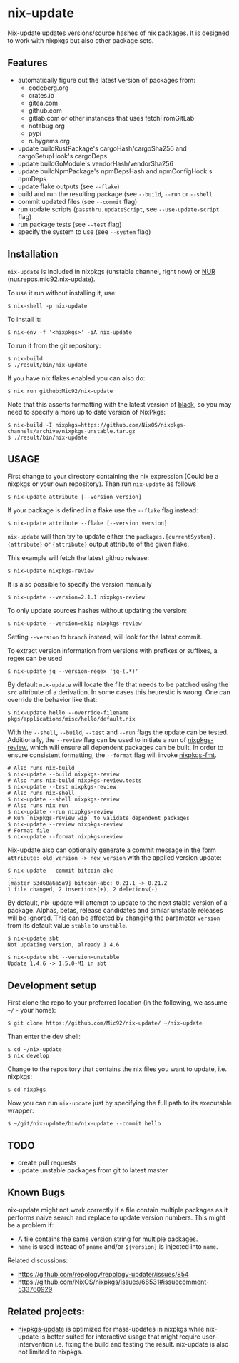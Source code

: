 # nix-update

Nix-update updates versions/source hashes of nix packages. It is
designed to work with nixpkgs but also other package sets.

## Features

-   automatically figure out the latest version of packages from:
    -   codeberg.org
    -   crates.io
    -   gitea.com
    -   github.com
    -   gitlab.com or other instances that uses fetchFromGitLab
    -   notabug.org
    -   pypi
    -   rubygems.org
-   update buildRustPackage's cargoHash/cargoSha256 and cargoSetupHook's cargoDeps
-   update buildGoModule's vendorHash/vendorSha256
-   update buildNpmPackage's npmDepsHash and npmConfigHook's npmDeps
-   update flake outputs (see `--flake`)
-   build and run the resulting package (see `--build`,
    `--run` or `--shell`
-   commit updated files (see `--commit` flag)
-   run update scripts (`passthru.updateScript`, see `--use-update-script` flag)
-   run package tests (see `--test` flag)
-   specify the system to use (see `--system` flag)

## Installation

`nix-update` is included in nixpkgs (unstable channel, right
now) or [NUR](https://github.com/nix-community/NUR)
(nur.repos.mic92.nix-update).

To use it run without installing it, use:

```console
$ nix-shell -p nix-update
```

To install it:

```console
$ nix-env -f '<nixpkgs>' -iA nix-update
```

To run it from the git repository:

```console
$ nix-build
$ ./result/bin/nix-update
```

If you have nix flakes enabled you can also do:

```console
$ nix run github:Mic92/nix-update
```

Note that this asserts formatting with the latest version of
[black](https://github.com/psf/black), so you may need to specify a more
up to date version of NixPkgs:

```console
$ nix-build -I nixpkgs=https://github.com/NixOS/nixpkgs-channels/archive/nixpkgs-unstable.tar.gz
$ ./result/bin/nix-update
```

## USAGE

First change to your directory containing the nix expression (Could be a
nixpkgs or your own repository). Than run `nix-update` as follows

```console
$ nix-update attribute [--version version]
```

If your package is defined in a flake use the `--flake` flag instead:

```console
$ nix-update attribute --flake [--version version]
```

`nix-update` will than try to update either the
`packages.{currentSystem}.{attribute}` or `{attribute}` output attribute of the
given flake.

This example will fetch the latest github release:

```console
$ nix-update nixpkgs-review
```

It is also possible to specify the version manually

```console
$ nix-update --version=2.1.1 nixpkgs-review
```

To only update sources hashes without updating the version:

```console
$ nix-update --version=skip nixpkgs-review
```

Setting `--version` to `branch` instead, will look for the latest commit.

To extract version information from versions with prefixes or suffixes,
a regex can be used

```console
$ nix-update jq --version-regex 'jq-(.*)'
```

By default `nix-update` will locate the file that needs to be patched using the `src` attribute of a derivation.
In some cases this heurestic is wrong. One can override the behavior like that:

``` console
$ nix-update hello --override-filename pkgs/applications/misc/hello/default.nix
```

With the `--shell`, `--build`, `--test` and `--run` flags the update can be
tested. Additionally, the `--review` flag can be used to
initiate a run of [nixpkgs-review](https://github.com/Mic92/nixpkgs-review), which will ensure all
dependent packages can be built. In order to ensure consistent
formatting, the `--format` flag will invoke
[nixpkgs-fmt](<https://github.com/nix-community/nixpkgs-fmt>).

```console
# Also runs nix-build
$ nix-update --build nixpkgs-review
# Also runs nix-build nixpkgs-review.tests
$ nix-update --test nixpkgs-review
# Also runs nix-shell
$ nix-update --shell nixpkgs-review
# Also runs nix run
$ nix-update --run nixpkgs-review
# Run `nixpkgs-review wip` to validate dependent packages
$ nix-update --review nixpkgs-review
# Format file
$ nix-update --format nixpkgs-review
```

Nix-update also can optionally generate a commit message in the form
`attribute: old_version -> new_version` with the applied
version update:

```console
$ nix-update --commit bitcoin-abc
...
[master 53d68a6a5a9] bitcoin-abc: 0.21.1 -> 0.21.2
1 file changed, 2 insertions(+), 2 deletions(-)
```

By default, nix-update will attempt to update to the next stable version
of a package. Alphas, betas, release candidates and similar unstable
releases will be ignored. This can be affected by changing the parameter
`version` from its default value `stable` to `unstable`.

```console
$ nix-update sbt
Not updating version, already 1.4.6

$ nix-update sbt --version=unstable
Update 1.4.6 -> 1.5.0-M1 in sbt
```

## Development setup

First clone the repo to your preferred location (in the following, we assume `~/` - your home):

```console
$ git clone https://github.com/Mic92/nix-update/ ~/nix-update
```

Than enter the dev shell:

```console
$ cd ~/nix-update
$ nix develop
```

Change to the repository that contains the nix files you want to update, i.e. nixpkgs:

```console
$ cd nixpkgs
```

Now you can run `nix-update` just by specifying the full path to its executable wrapper:

```console
$ ~/git/nix-update/bin/nix-update --commit hello
```

## TODO

-   create pull requests
-   update unstable packages from git to latest master

## Known Bugs

nix-update might not work correctly if a file contain multiple packages
as it performs naive search and replace to update version numbers. This
might be a problem if:

-   A file contains the same version string for multiple packages.
-   `name` is used instead of `pname` and/or `${version}` is injected into `name`.

Related discussions:

-   <https://github.com/repology/repology-updater/issues/854>
-   <https://github.com/NixOS/nixpkgs/issues/68531#issuecomment-533760929>

## Related projects:

-   [nixpkgs-update](https://github.com/ryantm/nixpkgs-update) is
    optimized for mass-updates in nixpkgs while nix-update is better
    suited for interactive usage that might require user-intervention
    i.e. fixing the build and testing the result. nix-update is also not
    limited to nixpkgs.
